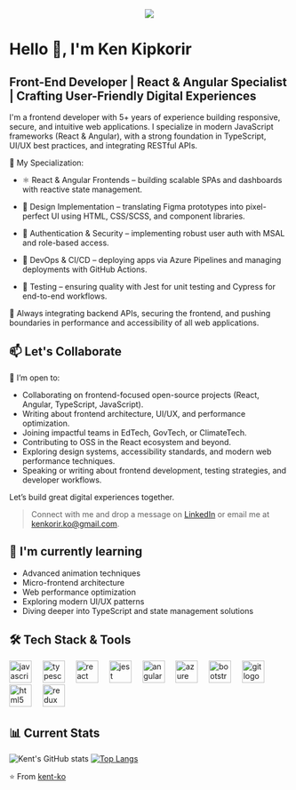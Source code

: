 
<div align="center">
  <img src="https://profile-counter.glitch.me/kent-ko/count.svg?"  />
</div>


<h1> Hello 👋, I'm Ken Kipkorir </h1>

## Front-End Developer | React & Angular Specialist | Crafting User-Friendly Digital Experiences

I'm a frontend developer with 5+ years of experience building responsive, secure, and intuitive web applications. I specialize in modern JavaScript frameworks (React & Angular), with a strong foundation in TypeScript, UI/UX best practices, and integrating RESTful APIs.

🔧 My Specialization:

  - ⚛️ React & Angular Frontends – building scalable SPAs and dashboards with reactive state management.

  - 🎨 Design Implementation – translating Figma prototypes into pixel-perfect UI using HTML, CSS/SCSS, and component libraries.

  - 🔐 Authentication & Security – implementing robust user auth with MSAL and role-based access.

  - 🚀 DevOps & CI/CD – deploying apps via Azure Pipelines and managing deployments with GitHub Actions.

  - 🧪 Testing – ensuring quality with Jest for unit testing and Cypress for end-to-end workflows.



🔄 Always integrating backend APIs, securing the frontend, and pushing boundaries in performance and accessibility of all web applications.

## 📫 Let's Collaborate

🌱 I’m open to:
  - Collaborating on frontend-focused open-source projects (React, Angular, TypeScript, JavaScript).
  - Writing about frontend architecture, UI/UX, and performance optimization.
  - Joining impactful teams in EdTech, GovTech, or ClimateTech.
  - Contributing to OSS in the React ecosystem and beyond.
  - Exploring design systems, accessibility standards, and modern web performance techniques.
  - Speaking or writing about frontend development, testing strategies, and developer workflows.

 Let’s build great digital experiences together.  
> Connect with me and drop a message on [LinkedIn](https://www.linkedin.com/in/ken-kipkorir/) or email me at kenkorir.ko@gmail.com.

## 🌱 I'm currently learning
- Advanced animation techniques
- Micro-frontend architecture
- Web performance optimization
- Exploring modern UI/UX patterns
- Diving deeper into TypeScript and state management solutions



## 🛠️ Tech Stack & Tools


<div align="left">
  <img src="https://cdn.jsdelivr.net/gh/devicons/devicon/icons/javascript/javascript-original.svg" height="40" alt="javascript logo"  />
  <img width="12" />
  <img src="https://cdn.jsdelivr.net/gh/devicons/devicon/icons/typescript/typescript-original.svg" height="40" alt="typescript logo"  />
  <img width="12" />
  <img src="https://cdn.jsdelivr.net/gh/devicons/devicon/icons/react/react-original.svg" height="40" alt="react logo"  />
  <img width="12" />
  <img src="https://cdn.jsdelivr.net/gh/devicons/devicon/icons/jest/jest-plain.svg" height="40" alt="jest logo"  />
  <img width="12" />
  <img src="https://cdn.jsdelivr.net/gh/devicons/devicon/icons/angularjs/angularjs-original.svg" height="40" alt="angularjs logo"  />
  <img width="12" />
  <img src="https://cdn.jsdelivr.net/gh/devicons/devicon/icons/azure/azure-original.svg" height="40" alt="azure logo"  />
  <img width="12" />
  <img src="https://cdn.jsdelivr.net/gh/devicons/devicon/icons/bootstrap/bootstrap-original.svg" height="40" alt="bootstrap logo"  />
  <img width="12" />
  <img src="https://cdn.jsdelivr.net/gh/devicons/devicon/icons/git/git-original.svg" height="40" alt="git logo"  />
  <img width="12" />
  <img src="https://cdn.jsdelivr.net/gh/devicons/devicon/icons/html5/html5-original.svg" height="40" alt="html5 logo"  />
  <img width="12" />
  <img src="https://cdn.jsdelivr.net/gh/devicons/devicon/icons/redux/redux-original.svg" height="40" alt="redux logo"  />
</div>


## 📊 Current Stats
    

![Kent's GitHub stats](https://github-readme-stats.vercel.app/api?username=kent-ko&show_icons=true&theme=tokyonight) [![Top Langs](https://github-readme-stats.vercel.app/api/top-langs/?username=kent-ko&layout=compact&theme=tokyonight)](https://github.com/kent-ko/github-readme-stats)

  


⭐️ From [kent-ko](https://github.com/kent-ko)

<!--
**kent-ko/kent-ko** is a ✨ _special_ ✨ repository because its `README.md` (this file) appears on your GitHub profile.

Here are some ideas to get you started:

- 🔭 I’m currently working on ...
- 🌱 I’m currently learning ...
- 👯 I’m looking to collaborate on ...
- 🤔 I’m looking for help with ...
- 💬 Ask me about ...
- 📫 How to reach me: ...
- 😄 Pronouns: ...
- ⚡ Fun fact: ...
-->
